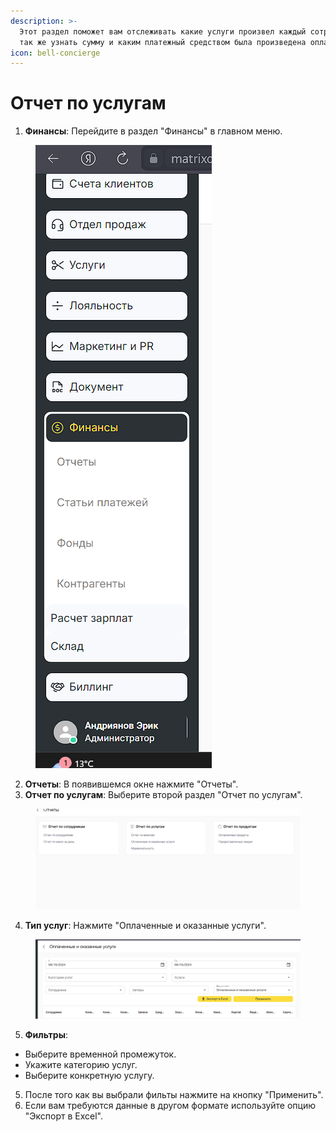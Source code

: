 ```yaml
---
description: >-
  Этот раздел поможет вам отслеживать какие услуги произвел каждый сотрудник,а
  так же узнать сумму и каким платежный средством была произведена оплата
icon: bell-concierge
---
```


# Отчет по услугам



1. **Финансы**: Перейдите в раздел "Финансы" в главном меню.

<figure><img src="../../../.gitbook/assets/image (220).png" alt=""><figcaption></figcaption></figure>

2. **Отчеты**: В появившемся окне нажмите "Отчеты".
3. **Отчет по услугам**: Выберите второй раздел "Отчет по услугам".

<figure><img src="../../../.gitbook/assets/image (221).png" alt=""><figcaption></figcaption></figure>

4. **Тип услуг**: Нажмите "Оплаченные и оказанные услуги".

<figure><img src="../../../.gitbook/assets/image (222).png" alt=""><figcaption></figcaption></figure>

5. **Фильтры**:

* Выберите временной промежуток.
* Укажите категорию услуг.
* Выберите конкретную услугу.

5. &#x20;После того как вы выбрали фильты нажмите на кнопку  "Применить".
6. Если вам требуются данные в другом формате  используйте опцию  "Экспорт в Excel".
